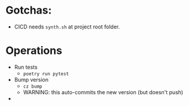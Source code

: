 # Gotchas:
- CICD needs `synth.sh` at project root folder.

# Operations

- Run tests
  - `poetry run pytest`
- Bump version
  - `cz bump`
  - WARNING: this auto-commits the new version (but doesn't push)
-
